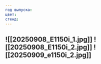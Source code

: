 ```yaml
---
год выпуска: 
цвет: 
стенд:
---
```

![[20250908_E1150i_1.jpg]]
![[20250908_E1150i_2.jpg]]
![[20250909_e1150i_2.jpg]]
---
